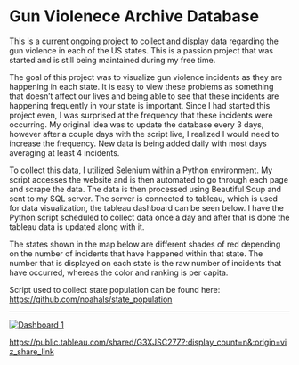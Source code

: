 # Gun Violenece Archive Database

This is a current ongoing project to collect and display data regarding the gun violence in each of the US states. This is a passion project that was started and is still being maintained during my free time.

The goal of this project was to visualize gun violence incidents as they are happening in each state. It is easy to view these problems as something that doesn’t affect our lives and being able to see that these incidents are happening frequently in your state is important. Since I had started this project even, I was surprised at the frequency that these incidents were occurring. My original idea was to update the database every 3 days, however after a couple days with the script live, I realized I would need to increase the frequency. New data is being added daily with most days averaging at least 4 incidents.

To collect this data, I utilized Selenium within a Python environment. My script accesses the website and is then automated to go through each page and scrape the data. The data is then processed using Beautiful Soup and sent to my SQL server. The server is connected to tableau, which is used for data visualization, the tableau dashboard can be seen below. I have the Python script scheduled to collect data once a day and after that is done the tableau data is updated along with it.

The states shown in the map below are different shades of red depending on the number of incidents that have happened within that state. The number that is displayed on each state is the raw number of incidents that have occurred, whereas the color and ranking is per capita.

Script used to collect state population can be found here: https://github.com/noahals/state_population


<hr size="" width="" color="" >  


<div class='tableauPlaceholder' id='viz1660594577893' style='position: relative'><noscript><a href='#'><img alt='Dashboard 1 ' src='https:&#47;&#47;public.tableau.com&#47;static&#47;images&#47;Gu&#47;GunViolenceArchiveDataset&#47;Dashboard1&#47;1_rss.png' style='border: none' /></a></noscript><object class='tableauViz'  style='display:none;'><param name='host_url' value='https%3A%2F%2Fpublic.tableau.com%2F' /> <param name='embed_code_version' value='3' /> <param name='site_root' value='' /><param name='name' value='GunViolenceArchiveDataset&#47;Dashboard1' /><param name='tabs' value='no' /><param name='toolbar' value='yes' /><param name='static_image' value='https:&#47;&#47;public.tableau.com&#47;static&#47;images&#47;Gu&#47;GunViolenceArchiveDataset&#47;Dashboard1&#47;1.png' /> <param name='animate_transition' value='yes' /><param name='display_static_image' value='yes' /><param name='display_spinner' value='yes' /><param name='display_overlay' value='yes' /><param name='display_count' value='yes' /><param name='language' value='en-US' /><param name='filter' value='publish=yes' /></object></div> 

https://public.tableau.com/shared/G3XJSC27Z?:display_count=n&:origin=viz_share_link
